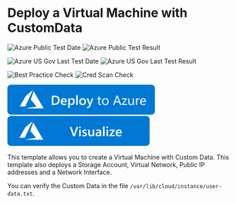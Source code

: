 # Deploy a Virtual Machine with CustomData

![Azure Public Test Date](https://azurequickstartsservice.blob.core.windows.net/badges/101-vm-customdata/PublicLastTestDate.svg)
![Azure Public Test Result](https://azurequickstartsservice.blob.core.windows.net/badges/101-vm-customdata/PublicDeployment.svg)

![Azure US Gov Last Test Date](https://azurequickstartsservice.blob.core.windows.net/badges/101-vm-customdata/FairfaxLastTestDate.svg)
![Azure US Gov Last Test Result](https://azurequickstartsservice.blob.core.windows.net/badges/101-vm-customdata/FairfaxDeployment.svg)

![Best Practice Check](https://azurequickstartsservice.blob.core.windows.net/badges/101-vm-customdata/BestPracticeResult.svg)
![Cred Scan Check](https://azurequickstartsservice.blob.core.windows.net/badges/101-vm-customdata/CredScanResult.svg)

[![Deploy To Azure](https://raw.githubusercontent.com/Azure/azure-quickstart-templates/master/1-CONTRIBUTION-GUIDE/images/deploytoazure.svg?sanitize=true)](https://portal.azure.com/#create/Microsoft.Template/uri/https%3A%2F%2Fraw.githubusercontent.com%2FAzure%2Fazure-quickstart-templates%2Fmaster%2F101-vm-customdata%2Fazuredeploy.json)
[![Visualize](https://raw.githubusercontent.com/Azure/azure-quickstart-templates/master/1-CONTRIBUTION-GUIDE/images/visualizebutton.svg?sanitize=true)](http://armviz.io/#/?load=https%3A%2F%2Fraw.githubusercontent.com%2FAzure%2Fazure-quickstart-templates%2Fmaster%2F101-vm-customdata%2Fazuredeploy.json)

This template allows you to create a Virtual Machine with Custom Data. This
template also deploys a Storage Account, Virtual Network, Public IP addresses
and a Network Interface.

You can verify the Custom Data in the file
`/var/lib/cloud/instance/user-data.txt`.
